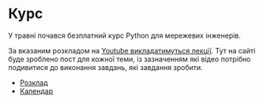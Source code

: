 # Курс

У травні почався безплатний курс Python для мережевих інженерів.

За вказаним розкладом на [Youtube викладатимуться лекції](https://www.youtube.com/channel/UCKTDqzgELjWO7wseP-OHNew).
Тут на сайті буде зроблено пост для кожної теми, із зазначенням які відео
потрібно подивитися до виконання завдань, які завдання зробити.

* [Розклад](schedule)
* [Календар](calendar)
